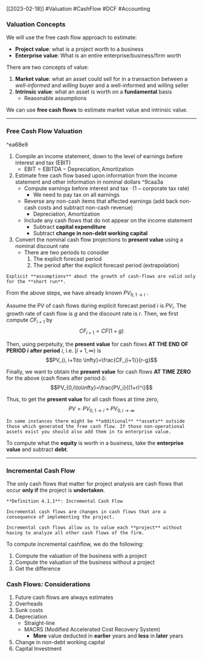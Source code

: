 [[2023-02-18]] #Valuation #CashFlow #DCF #Accounting 

### Valuation Concepts
We will use the free cash flow approach to estimate:
- **Project value**: what is a project worth to a business
- **Enterprise value**: What is an entire enterprise/business/firm worth

There are two concepts of value:
1. **Market value**: what an asset could sell for in a transaction between a *well-informed* and *willing* buyer and a well-informed and willing seller
2. **Intrinsic value**: what an asset is worth on a **fundamental** basis
	- Reasonable assumptions

We can use **free cash flows** to estimate market value and intrinsic value.

---

### Free Cash Flow Valuation

^ea68e9

1. Compile an income statement, down to the level of earnings before interest and tax (EBIT)
	- $\mathrm{EBIT} = \mathrm{EBITDA} - \mathrm{Depreciation, Amortization}$
2. Estimate free cash flow based upon information from the income statement and other information in nominal dollars ^9caa3a
	- Compute earnings before interest and $\mathrm{tax} \cdot (1 - \mathrm{corporate\ tax\ rate})$
		- We need to pay tax on all earnings
	- Reverse any non-cash items that affected earnings (add back non-cash costs and subtract non-cash revenue)
		- Depreciation, Amortization
	- Include any cash flows that do not appear on the income statement
		- Subtract **capital expenditure**
		- Subtract **change in non-debt working capital**
1. Convert the nominal cash flow projections to **present value** using a nominal discount rate
	- There are two periods to consider
		1. The explicit forecast period
		2. The period after the explicit forecast period (extrapolation)

```ad-warning
Explicit **assumptions** about the growth of cash-flows are valid only for the **short run**.
```

From the above steps, we have already known $PV_{0, 1\to i}$ .

Assume the PV of cash flows during explicit forecast period $i$ is $PV_i$. The growth rate of cash flow is $g$ and the discount rate is $r$. Then, we first compute $CF_{i+1}$ by
$$CF_{i+1}=CF(1+g)$$

Then, using perpetuity, the **present value** for cash flows **AT THE END OF PERIOD $i$** **after period** $i$, i.e. $[i+1, \infty)$ is
$$PV_{i, i+1\to \infty}=\frac{CF_{i+1}}{r-g}$$

Finally, we want to obtain the **present value** for cash flows **AT TIME ZERO** for the above (cash flows after period $i$):
$$PV_{0,i\to\infty}=\frac{PV_i}{(1+r)^i}$$

Thus, to get the **present value** for all cash flows at time zero, 
$$PV=PV_{0, 1\to i}+PV_{0,i\to\infty}$$


```ad-note
In some instances there might be **additional** **assets** outside those which generated the free cash flow. If those non-operational assets exist you should also add them in to enterprise value.
```

To compute what the **equity** is worth in a business, take the **enterprise** **value** and subtract **debt**.

---

### Incremental Cash Flow
The only cash flows that matter for project analysis are cash flows that occur **only if** the project is **undertaken**.

```ad-important
**Definition 4.1.1**: Incremental Cash Flow

Incremental cash flows are changes in cash flows that are a consequence of implementing the project.

Incremental cash flows allow us to value each **project** without having to analyze all other cash flows of the firm.
```

To compute incremental cashflow, we do the following:
1. Compute the valuation of the business with a project
2. Compute the valuation of the business without a project
3. Get the difference

### Cash Flows: Considerations
1. Future cash flows are always estimates
2. Overheads
3. Sunk costs
4. Depreciation
	- Straight-line
	- MACRS (Modified Accelerated Cost Recovery System)
		- **More** value deducted in **earlier** years and **less** in **later** years
1. Change in non-debt working capital
2. Capital Investment